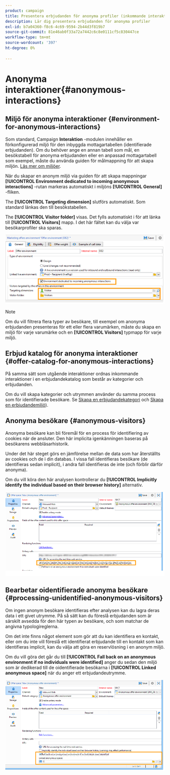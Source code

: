 ```yaml
---
product: campaign
title: Presentera erbjudanden för anonyma profiler (inkommande interaktion)
description: Lär dig presentera erbjudanden för anonyma profiler
exl-id: b7a04360-f8c6-4c69-9594-2b44d3f819b7
source-git-commit: 81e46ab0f33a72a7442c6c8e0111cf5c830447ce
workflow-type: tm+mt
source-wordcount: '397'
ht-degree: 0%

---
```


# Anonyma interaktioner{#anonymous-interactions}

## Miljö för anonyma interaktioner {#environment-for-anonymous-interactions}

Som standard, Campaign **Interaktion** -modulen innehåller en förkonfigurerad miljö för den inbyggda mottagartabellen (identifierade erbjudanden). Om du behöver ange en annan tabell som mål, en besökstabell för anonyma erbjudanden eller en anpassad mottagartabell som exempel, måste du använda guiden för målmappning för att skapa miljön. [Läs mer om miljöer](interaction-env.md).

När du skapar en anonym miljö via guiden för att skapa mappningar **[!UICONTROL Environment dedicated to incoming anonymous interactions]** -rutan markeras automatiskt i miljöns **[!UICONTROL General]** -fliken.

The **[!UICONTROL Targeting dimension]** slutförs automatiskt. Som standard länkas den till besökstabellen.

The **[!UICONTROL Visitor folder]** visas. Det fylls automatiskt i för att länka till **[!UICONTROL Visitors]** mapp. I det här fältet kan du välja var besökarprofiler ska sparas.

![](assets/anonymous_environment_option.png)

>[!NOTE]
>
>Om du vill filtrera flera typer av besökare, till exempel om anonyma erbjudanden presenteras för ett eller flera varumärken, måste du skapa en miljö för varje varumärke och en **[!UICONTROL Visitors]** typmapp för varje miljö.

## Erbjud katalog för anonyma interaktioner {#offer-catalog-for-anonymous-interactions}

På samma sätt som utgående interaktioner ordnas inkommande interaktioner i en erbjudandekatalog som består av kategorier och erbjudanden.

Om du vill skapa kategorier och utrymmen använder du samma process som för identifierade besökare. Se [Skapa en erbjudandekategori](interaction-offer-catalog.md#creating-offer-categories) och [Skapa en erbjudandemiljö](interaction-env.md#creating-an-offer-environment)).

## Anonyma besökare {#anonymous-visitors}

Anonyma besökare kan bli föremål för en process för identifiering av cookies när de ansluter. Den här implicita igenkänningen baseras på besökarens webbläsarhistorik.

Under det här steget görs en jämförelse mellan de data som har återställts av cookies och de i din databas. I vissa fall identifieras besökare (de identifieras sedan implicit), i andra fall identifieras de inte (och förblir därför anonyma).

Om du vill köra den här analysen kontrollerar du **[!UICONTROL Implicitly identify the individual based on their browser history]** alternativ.

![](assets/identification_anonymous_visitors.png)

## Bearbetar oidentifierade anonyma besökare {#processing-unidentified-anonymous-visitors}

Om ingen anonym besökare identifieras efter analysen kan du lagra deras data i ett givet utrymme. På så sätt kan du föreslå erbjudanden som är särskilt avsedda för den här typen av besökare, och som matchar de angivna typologireglerna.

Om det inte finns något element som gör att du kan identifiera en kontakt, eller om du inte vill föreslå ett identifierat erbjudande till en kontakt som kan identifieras implicit, kan du välja att göra en reservlösning i en anonym miljö.

Om du vill göra det går du till **[!UICONTROL Fall back on an anonymous environment if no individuals were identified]** anger du sedan den miljö som är dedikerad till de oidentifierade besökarna i **[!UICONTROL Linked anonymous space]** när du anger ett erbjudandeutrymme.

![](assets/anonymous_to_anonymous_environment.png)
